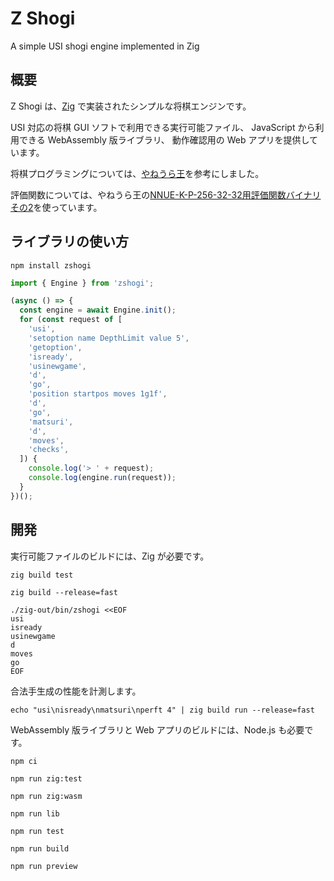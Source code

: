 # Z Shogi

A simple USI shogi engine implemented in Zig

## 概要

Z Shogi は、[Zig](https://ziglang.org/) で実装されたシンプルな将棋エンジンです。

USI 対応の将棋 GUI ソフトで利用できる実行可能ファイル、
JavaScript から利用できる WebAssembly 版ライブラリ、
動作確認用の Web アプリを提供しています。

将棋プログラミングについては、[やねうら王](https://github.com/yaneurao/YaneuraOu)を参考にしました。

評価関数については、やねうら王の[NNUE-K-P-256-32-32用評価関数バイナリその2](https://github.com/yaneurao/YaneuraOu/releases/tag/20190212_k-p-256-32-32)を使っています。

## ライブラリの使い方

```
npm install zshogi
```

```js
import { Engine } from 'zshogi';

(async () => {
  const engine = await Engine.init();
  for (const request of [
    'usi',
    'setoption name DepthLimit value 5',
    'getoption',
    'isready',
    'usinewgame',
    'd',
    'go',
    'position startpos moves 1g1f',
    'd',
    'go',
    'matsuri',
    'd',
    'moves',
    'checks',
  ]) {
    console.log('> ' + request);
    console.log(engine.run(request));
  }
})();
```

## 開発

実行可能ファイルのビルドには、Zig が必要です。

```
zig build test
```

```
zig build --release=fast
```

```
./zig-out/bin/zshogi <<EOF
usi
isready
usinewgame
d
moves
go
EOF
```

合法手生成の性能を計測します。

```
echo "usi\nisready\nmatsuri\nperft 4" | zig build run --release=fast
```

WebAssembly 版ライブラリと Web アプリのビルドには、Node.js も必要です。

```
npm ci
```

```
npm run zig:test
```

```
npm run zig:wasm
```

```
npm run lib
```

```
npm run test
```

```
npm run build
```

```
npm run preview
```
